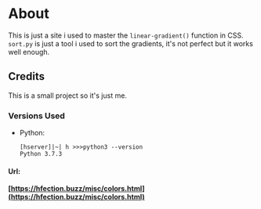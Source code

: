 # About
This is just a site i used to master the `linear-gradient()` function in CSS. `sort.py` is just a tool i used to sort the gradients, it's not perfect but it works well enough.
## Credits
This is a small project so it's just me.
### Versions Used
- Python:
	```
	[hserver]|~| h >>>python3 --version
	Python 3.7.3
	```
#### Url:
**[https://hfection.buzz/misc/colors.html](https://hfection.buzz/misc/colors.html)**
